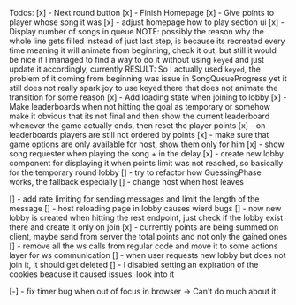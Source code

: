 Todos:
[x] - Next round button
[x] - Finish Homepage
[x] - Give points to player whose song it was
[x] - adjust homepage how to play section ui
[x] - Display number of songs in queue
NOTE: possibly the reason why the whole line gets filled instead of just last step, is because its
recreated every time meaning it will animate from beginning, check it out, but still it would be nice
if I managed to find a way to do it without using `keyed` and just update it accordingly, currently
RESULT: So I actually used `keyed`, the problem of it coming from beginning was issue in SongQueueProgress
yet it still does not really spark joy to use keyed there
that does not animate the transition for some reason
[x] - Add loading state when joining to lobby
[x] - Make leaderboards when not hitting the goal as temporary or somehow make it obvious that its not final
and then show the current leaderboard whenever the game actually ends, then reset the player points
[x] - on leaderboards players are still not ordered by points
[x] - make sure that game options are only available for host, show them only for him
[x] - show song requester when playing the song + in the delay
[x] - create new lobby component for displaying it when points limit was not reached, so basically for the
temporary round lobby
[] - try to refactor how GuessingPhase works, the fallback especially
[] - change host when host leaves

[] - add rate limiting for sending messages and limit the length of the message
[] - host reloading page in lobby causes wierd bugs
[] - now new lobby is created when hitting the rest endpoint, just check if the lobby exist there and create it
only on join
[x] - currently points are being summed on client, maybe send from server the total points and not only the gained ones
[] - remove all the ws calls from regular code and move it to some actions layer for ws communication
[] - when user requests new lobby but does not join it, it should get deleted
[] - I disabled setting an expiration of the cookies beacuse it caused issues, look into it

[-] - fix timer bug when out of focus in browser -> Can't do much about it
